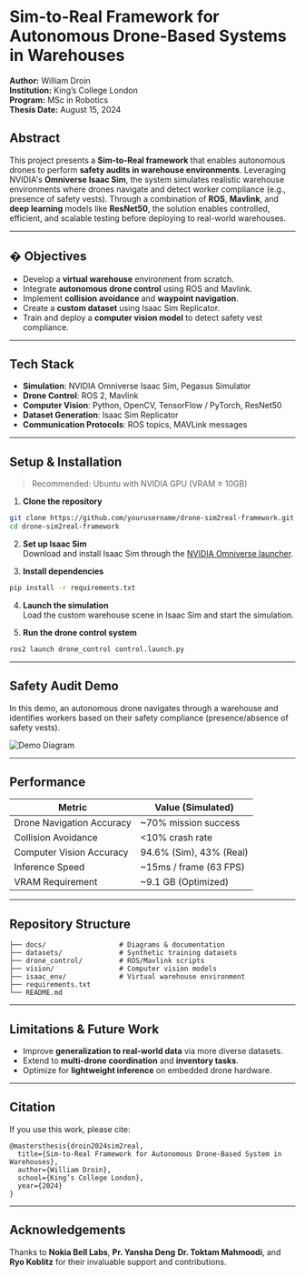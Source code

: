 # Sim-to-Real Framework for Autonomous Drone-Based Systems in Warehouses

**Author:** William Droin  
**Institution:** King’s College London  
**Program:** MSc in Robotics  
**Thesis Date:** August 15, 2024

## Abstract

This project presents a **Sim-to-Real framework** that enables autonomous drones to perform **safety audits in warehouse environments**. Leveraging NVIDIA's **Omniverse Isaac Sim**, the system simulates realistic warehouse environments where drones navigate and detect worker compliance (e.g., presence of safety vests). Through a combination of **ROS**, **Mavlink**, and **deep learning** models like **ResNet50**, the solution enables controlled, efficient, and scalable testing before deploying to real-world warehouses.

---

## � Objectives

- Develop a **virtual warehouse** environment from scratch.
- Integrate **autonomous drone control** using ROS and Mavlink.
- Implement **collision avoidance** and **waypoint navigation**.
- Create a **custom dataset** using Isaac Sim Replicator.
- Train and deploy a **computer vision model** to detect safety vest compliance.

---

## Tech Stack

- **Simulation**: NVIDIA Omniverse Isaac Sim, Pegasus Simulator
- **Drone Control**: ROS 2, Mavlink
- **Computer Vision**: Python, OpenCV, TensorFlow / PyTorch, ResNet50
- **Dataset Generation**: Isaac Sim Replicator
- **Communication Protocols**: ROS topics, MAVLink messages

---

## Setup & Installation

> Recommended: Ubuntu with NVIDIA GPU (VRAM ≥ 10GB)

1. **Clone the repository**  
```bash
git clone https://github.com/yourusername/drone-sim2real-framework.git
cd drone-sim2real-framework
```

2. **Set up Isaac Sim**  
   Download and install Isaac Sim through the [NVIDIA Omniverse launcher](https://developer.nvidia.com/omniverse).

3. **Install dependencies**  
```bash
pip install -r requirements.txt
```

4. **Launch the simulation**  
   Load the custom warehouse scene in Isaac Sim and start the simulation.

5. **Run the drone control system**
```bash
ros2 launch drone_control control.launch.py
```

---

## Safety Audit Demo

In this demo, an autonomous drone navigates through a warehouse and identifies workers based on their safety compliance (presence/absence of safety vests).

![Demo Diagram](docs/architecture.png)

---

## Performance

| Metric                       | Value (Simulated)        |
|-----------------------------|--------------------------|
| Drone Navigation Accuracy   | ~70% mission success     |
| Collision Avoidance         | <10% crash rate          |
| Computer Vision Accuracy    | 94.6% (Sim), 43% (Real)  |
| Inference Speed             | ~15ms / frame (63 FPS)   |
| VRAM Requirement            | ~9.1 GB (Optimized)      |

---

## Repository Structure

```
├── docs/                  # Diagrams & documentation
├── datasets/              # Synthetic training datasets
├── drone_control/         # ROS/Mavlink scripts
├── vision/                # Computer vision models
├── isaac_env/             # Virtual warehouse environment
├── requirements.txt
└── README.md
```

---

## Limitations & Future Work

- Improve **generalization to real-world data** via more diverse datasets.
- Extend to **multi-drone coordination** and **inventory tasks**.
- Optimize for **lightweight inference** on embedded drone hardware.

---

## Citation

If you use this work, please cite:
```
@mastersthesis{droin2024sim2real,
  title={Sim-to-Real Framework for Autonomous Drone-Based System in Warehouses},
  author={William Droin},
  school={King’s College London},
  year={2024}
}
```

---

## Acknowledgements

Thanks to **Nokia Bell Labs**, **Pr. Yansha Deng** **Dr. Toktam Mahmoodi**, and **Ryo Koblitz** for their invaluable support and contributions.

